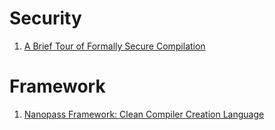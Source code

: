 # Security

1. [A Brief Tour of Formally Secure Compilation](http://ceur-ws.org/Vol-2315/paper03.pdf)

# Framework

1. [Nanopass Framework: Clean Compiler Creation Language](http://nanopass.org/)


